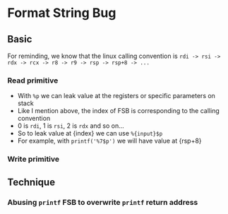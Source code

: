 # Format String Bug

## Basic

For reminding, we know that the linux calling convention is 
`rdi -> rsi -> rdx -> rcx -> r8 -> r9 -> rsp -> rsp+8 -> ...`

### Read primitive

- With `%p` we can leak value at the registers or specific parameters on stack
- Like I mention above, the index of FSB is corresponding to the calling convention
- 0 is `rdi`, 1 is `rsi`, 2 is `rdx` and so on...
- So to leak value at {index} we can use `%{input}$p`
- For example, with `printf('%7$p')` we will have value at {rsp+8}

### Write primitive

## Technique

### Abusing `printf` FSB to overwrite `printf` return address 
